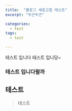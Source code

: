 ```yaml
---
title:  "블로그 새로고침 테스트"
excerpt: "두근두근"

categories:
  - test
tags:
  - test

---
```


테스트 입니다 테스트 입니당~
### 테스트 입니다랄까
## 테스트
> 테스트
